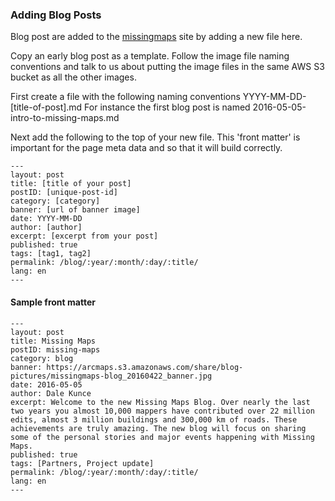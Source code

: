 ### Adding Blog Posts

Blog post are added to the [missingmaps](http://missingmaps.org) site by adding a new file here.

Copy an early blog post as a template. Follow the image file naming conventions and talk to us about putting the image files in the same AWS S3 bucket as all the other images.

First create a file with the following naming conventions YYYY-MM-DD-[title-of-post].md For instance the first blog post is named 2016-05-05-intro-to-missing-maps.md

Next add the following to the top of your new file. This 'front matter' is important for the page meta data and so that it will build correctly.

````
---
layout: post
title: [title of your post]
postID: [unique-post-id]
category: [category]
banner: [url of banner image]
date: YYYY-MM-DD
author: [author]
excerpt: [excerpt from your post]
published: true
tags: [tag1, tag2]
permalink: /blog/:year/:month/:day/:title/
lang: en
---
````

#### Sample front matter

````
---
layout: post
title: Missing Maps
postID: missing-maps
category: blog
banner: https://arcmaps.s3.amazonaws.com/share/blog-pictures/missingmaps-blog_20160422_banner.jpg
date: 2016-05-05
author: Dale Kunce
excerpt: Welcome to the new Missing Maps Blog. Over nearly the last two years you almost 10,000 mappers have contributed over 22 million edits, almost 3 million buildings and 300,000 km of roads. These achievements are truly amazing. The new blog will focus on sharing some of the personal stories and major events happening with Missing Maps.
published: true
tags: [Partners, Project update]
permalink: /blog/:year/:month/:day/:title/
lang: en
---
````
